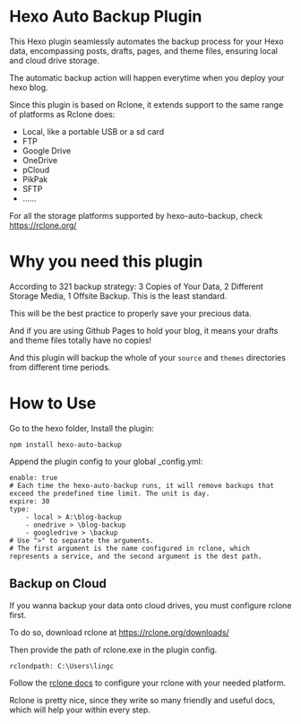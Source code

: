 # Hexo Auto Backup Plugin

This Hexo plugin seamlessly automates the backup process for your Hexo data, encompassing posts, drafts, pages, and theme files, ensuring local and cloud drive storage.

The automatic backup action will happen everytime when you deploy your hexo blog.

Since this plugin is based on Rclone, it extends support to the same range of platforms as Rclone does:

- Local, like a portable USB or a sd card
- FTP
- Google Drive
- OneDrive
- pCloud
- PikPak
- SFTP
- ......

For all the storage platforms supported by hexo-auto-backup, check https://rclone.org/

# Why you need this plugin

According to 321 backup strategy: 3 Copies of Your Data, 2 Different Storage Media, 1 Offsite Backup. This is the least standard.

This will be the best practice to properly save your precious data.

And if you are using Github Pages to hold your blog, it means your drafts and theme files totally have no copies!

And this plugin will backup the whole of your `source` and `themes` directories from different time periods.

# How to Use

Go to the hexo folder, Install the plugin:

`npm install hexo-auto-backup`

Append the plugin config to your global _config.yml: 

```
enable: true
# Each time the hexo-auto-backup runs, it will remove backups that exceed the predefined time limit. The unit is day.
expire: 30
type:
    - local > A:\blog-backup
    - onedrive > \blog-backup
    - googledrive > \backup
# Use ">" to separate the arguments.
# The first argument is the name configured in rclone, which represents a service, and the second argument is the dest path.

```

## Backup on Cloud

If you wanna backup your data onto cloud drives, you must configure rclone first.

To do so, download rclone at https://rclone.org/downloads/

Then provide the path of rclone.exe in the plugin config.

```
rclondpath: C:\Users\lingc
```

Follow the [rclone docs](https://rclone.org/docs/) to configure your rclone with your needed platform.

Rclone is pretty nice, since they write so many friendly and useful docs, which will help your within every step.

